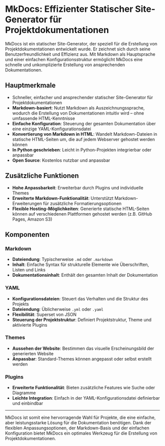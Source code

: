# MkDocs: Effizienter Statischer Site-Generator für Projektdokumentationen

MkDocs ist ein statischer Site-Generator, der speziell für die Erstellung von Projektdokumentationen entwickelt wurde. Er zeichnet sich durch seine Benutzerfreundlichkeit und Effizienz aus. Mit Markdown als Hauptsprache und einer einfachen Konfigurationsstruktur ermöglicht MkDocs eine schnelle und unkomplizierte Erstellung von ansprechenden Dokumentationen.

## Hauptmerkmale

- Schneller, einfacher und ansprechender statischer Site-Generator für Projektdokumentationen
- **Markdown-basiert**: Nutzt Markdown als Auszeichnungssprache, wodurch die Erstellung von Dokumentationen intuitiv wird – ohne umfassende HTML-Kenntnisse
- **Einfache Konfiguration**: Steuerung der gesamten Dokumentation über eine einzige YAML-Konfigurationsdatei
- **Konvertierung von Markdown in HTML**: Wandelt Markdown-Dateien in statische HTML-Seiten um, die auf jedem Webserver gehostet werden können
- **In Python geschrieben**: Leicht in Python-Projekten integrierbar oder anpassbar
- **Open Source**: Kostenlos nutzbar und anpassbar

## Zusätzliche Funktionen

- **Hohe Anpassbarkeit**: Erweiterbar durch Plugins und individuelle Themes
- **Erweiterte Markdown-Funktionalität**: Unterstützt Markdown-Erweiterungen für zusätzliche Formatierungsoptionen
- **Flexible Hosting-Möglichkeiten**: Generierte statische HTML-Seiten können auf verschiedenen Plattformen gehostet werden (z.B. GitHub Pages, Amazon S3)

## Komponenten

### Markdown

- **Dateiendung**: Typischerweise `.md` oder `.markdown`
- **Inhalt**: Einfache Syntax für strukturelle Elemente wie Überschriften, Listen und Links
- **Dokumentationsinhalt**: Enthält den gesamten Inhalt der Dokumentation

### YAML

- **Konfigurationsdateien**: Steuert das Verhalten und die Struktur des Projekts
- **Dateiendung**: Üblicherweise `.yml` oder `.yaml`
- **Flexibilität**: Superset von JSON
- **Steuerung der Projektstruktur**: Definiert Projektstruktur, Theme und aktivierte Plugins

### Themes

- **Aussehen der Website**: Bestimmen das visuelle Erscheinungsbild der generierten Website
- **Anpassbar**: Standard-Themes können angepasst oder selbst erstellt werden

### Plugins

- **Erweiterte Funktionalität**: Bieten zusätzliche Features wie Suche oder Diagramme
- **Leichte Integration**: Einfach in der YAML-Konfigurationsdatei definierbar und einbindbar

---

MkDocs ist somit eine hervorragende Wahl für Projekte, die eine einfache, aber leistungsstarke Lösung für die Dokumentation benötigen. Dank der flexiblen Anpassungsoptionen, der Markdown-Basis und der einfachen Konfiguration bietet MkDocs ein optimales Werkzeug für die Erstellung von Projektdokumentationen.
